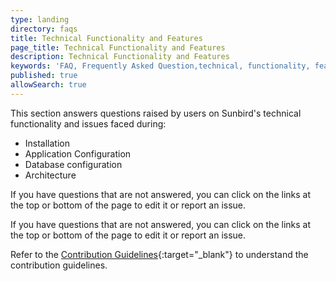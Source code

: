 ```yaml
---
type: landing
directory: faqs
title: Technical Functionality and Features
page_title: Technical Functionality and Features
description: Technical Functionality and Features
keywords: 'FAQ, Frequently Asked Question,technical, functionality, features'
published: true
allowSearch: true
---
```


This section answers questions raised by users on Sunbird's technical functionality and issues faced during:

* Installation
* Application Configuration
* Database configuration
* Architecture

If you have questions that are not answered, you can click on the links at the top or bottom of the page to edit it or report an issue. 

If you have questions that are not answered, you can click on the links at the top or bottom of the page to edit it or report an issue.

Refer to the [Contribution Guidelines](docs/contributions/contribution_guidelines){:target="_blank"} to understand the contribution guidelines.  
